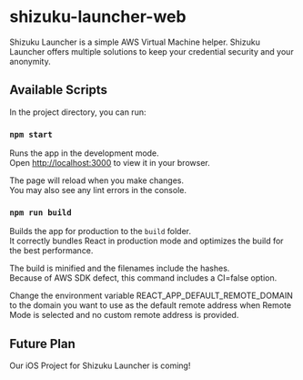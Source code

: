 # shizuku-launcher-web

Shizuku Launcher is a simple AWS Virtual Machine helper. Shizuku Launcher offers multiple solutions to keep your credential security and your anonymity.

## Available Scripts

In the project directory, you can run:

### `npm start`

Runs the app in the development mode.\
Open [http://localhost:3000](http://localhost:3000) to view it in your browser.

The page will reload when you make changes.\
You may also see any lint errors in the console.

### `npm run build`

Builds the app for production to the `build` folder.\
It correctly bundles React in production mode and optimizes the build for the best performance.

The build is minified and the filenames include the hashes.\
Because of AWS SDK defect, this command includes a CI=false option.

Change the environment variable REACT_APP_DEFAULT_REMOTE_DOMAIN to the domain you want to use as the default remote address when Remote Mode is selected and no custom remote address is provided.

## Future Plan

Our iOS Project for Shizuku Launcher is coming!